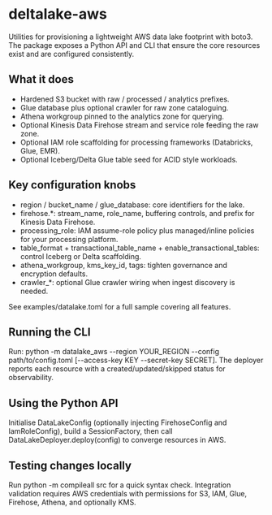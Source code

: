 # deltalake-aws

Utilities for provisioning a lightweight AWS data lake footprint with boto3. The package exposes a Python API and CLI that ensure the core resources exist and are configured consistently.

## What it does

- Hardened S3 bucket with raw / processed / analytics prefixes.
- Glue database plus optional crawler for raw zone cataloguing.
- Athena workgroup pinned to the analytics zone for querying.
- Optional Kinesis Data Firehose stream and service role feeding the raw zone.
- Optional IAM role scaffolding for processing frameworks (Databricks, Glue, EMR).
- Optional Iceberg/Delta Glue table seed for ACID style workloads.

## Key configuration knobs

- region / bucket_name / glue_database: core identifiers for the lake.
- firehose.*: stream_name, role_name, buffering controls, and prefix for Kinesis Data Firehose.
- processing_role: IAM assume-role policy plus managed/inline policies for your processing platform.
- table_format + transactional_table_name + enable_transactional_tables: control Iceberg or Delta scaffolding.
- athena_workgroup, kms_key_id, tags: tighten governance and encryption defaults.
- crawler_*: optional Glue crawler wiring when ingest discovery is needed.

See examples/datalake.toml for a full sample covering all features.

## Running the CLI

Run: python -m datalake_aws --region YOUR_REGION --config path/to/config.toml [--access-key KEY --secret-key SECRET]. The deployer reports each resource with a created/updated/skipped status for observability.

## Using the Python API

Initialise DataLakeConfig (optionally injecting FirehoseConfig and IamRoleConfig), build a SessionFactory, then call DataLakeDeployer.deploy(config) to converge resources in AWS.

## Testing changes locally

Run python -m compileall src for a quick syntax check. Integration validation requires AWS credentials with permissions for S3, IAM, Glue, Firehose, Athena, and optionally KMS.
